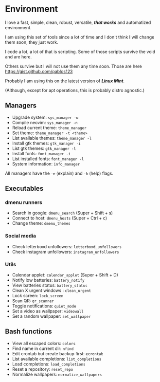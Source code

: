 # Environment

I love a fast, simple, clean, robust, versatile, **_that works_** and automatized environment.

I am using this set of tools since a lot of time and I don't think I will change them soon, they just work.

I code a lot, a lot of that is scripting. Some of those scripts survive the void and are here.

Others survive but I will not use them any time soon. Those are here https://gist.github.com/pablos123

Probably I am using this on the latest version of **_Linux Mint_**.

\(Although, except for apt operations, this is probably distro agnostic.\)

## Managers

- Upgrade system: `sys_manager -u`
- Compile neovim: `sys_manager -n`
- Reload current theme: `theme_manager`
- Set theme: `theme_manager -t <theme>`
- List available themes: `theme_manager -l`
- Install gtk themes: `gtk_manager -i`
- List gtk themes: `gtk_manager -l`
- Install fonts: `font_manager -i`
- List installed fonts: `font_manager -l`
- System information: `info_manager`

All managers have the `-e` (explain) and `-h` (help) flags.

## Executables

### dmenu runners

- Search in google: `dmenu_search` (Super + Shift + s)
- Connect to host: `dmenu_hosts` (Super + Ctrl + c)
- Change theme: `dmenu_themes`

### Social media

- Check letterboxd unfollowers: `letterboxd_unfollowers`
- Check instagram unfollowers: `instagram_unfollowers`

### Utils

- Calendar applet: `calendar_applet` (Super + Shift + D)
- Notify low batteries: `battery_notify`
- View batteries status: `battery_status`
- Clean X urgent windows : `clean_urgent`
- Lock screen: `lock_screen`
- Scan QR: `qr_scanner`
- Toggle notifications: `quiet_mode`
- Set a video as wallpaper: `videowall`
- Set a random wallpaper: `set_wallpaper`

## Bash functions

- View all escaped colors: `colors`
- Find name in current dir: `nfind`
- Edit crontab but create backup first: `ecrontab`
- List available completions: `list_completions`
- Load completions: `load_completions`
- Reset a repository: `reset_repo`
- Normalize wallpapers: `normalize_wallpapers`

